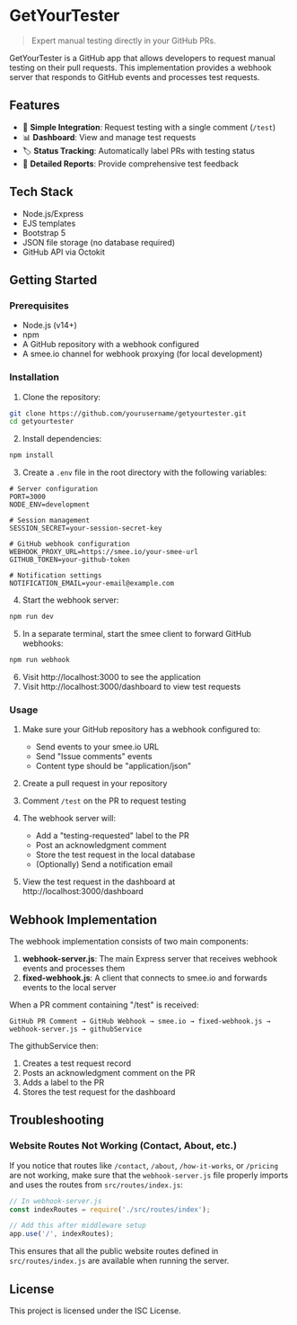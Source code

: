 # GetYourTester

> Expert manual testing directly in your GitHub PRs.

GetYourTester is a GitHub app that allows developers to request manual testing on their pull requests. This implementation provides a webhook server that responds to GitHub events and processes test requests.

## Features

- 🚀 **Simple Integration**: Request testing with a single comment (`/test`)
- 📊 **Dashboard**: View and manage test requests 
- 🏷️ **Status Tracking**: Automatically label PRs with testing status
- 💬 **Detailed Reports**: Provide comprehensive test feedback

## Tech Stack

- Node.js/Express
- EJS templates
- Bootstrap 5
- JSON file storage (no database required)
- GitHub API via Octokit

## Getting Started

### Prerequisites

- Node.js (v14+)
- npm
- A GitHub repository with a webhook configured
- A smee.io channel for webhook proxying (for local development)

### Installation

1. Clone the repository:

```bash
git clone https://github.com/yourusername/getyourtester.git
cd getyourtester
```

2. Install dependencies:

```bash
npm install
```

3. Create a `.env` file in the root directory with the following variables:

```
# Server configuration
PORT=3000
NODE_ENV=development

# Session management
SESSION_SECRET=your-session-secret-key

# GitHub webhook configuration
WEBHOOK_PROXY_URL=https://smee.io/your-smee-url
GITHUB_TOKEN=your-github-token

# Notification settings
NOTIFICATION_EMAIL=your-email@example.com
```

4. Start the webhook server:

```bash
npm run dev
```

5. In a separate terminal, start the smee client to forward GitHub webhooks:

```bash
npm run webhook
```

6. Visit http://localhost:3000 to see the application
7. Visit http://localhost:3000/dashboard to view test requests

### Usage

1. Make sure your GitHub repository has a webhook configured to:
   - Send events to your smee.io URL
   - Send "Issue comments" events
   - Content type should be "application/json"

2. Create a pull request in your repository
3. Comment `/test` on the PR to request testing
4. The webhook server will:
   - Add a "testing-requested" label to the PR
   - Post an acknowledgment comment
   - Store the test request in the local database
   - (Optionally) Send a notification email

5. View the test request in the dashboard at http://localhost:3000/dashboard

## Webhook Implementation

The webhook implementation consists of two main components:

1. **webhook-server.js**: The main Express server that receives webhook events and processes them
2. **fixed-webhook.js**: A client that connects to smee.io and forwards events to the local server

When a PR comment containing "/test" is received:

```
GitHub PR Comment → GitHub Webhook → smee.io → fixed-webhook.js → webhook-server.js → githubService
```

The githubService then:
1. Creates a test request record
2. Posts an acknowledgment comment on the PR
3. Adds a label to the PR
4. Stores the test request for the dashboard

## Troubleshooting

### Website Routes Not Working (Contact, About, etc.)

If you notice that routes like `/contact`, `/about`, `/how-it-works`, or `/pricing` are not working, make sure that the `webhook-server.js` file properly imports and uses the routes from `src/routes/index.js`:

```javascript
// In webhook-server.js
const indexRoutes = require('./src/routes/index');

// Add this after middleware setup
app.use('/', indexRoutes);
```

This ensures that all the public website routes defined in `src/routes/index.js` are available when running the server.

## License

This project is licensed under the ISC License. 